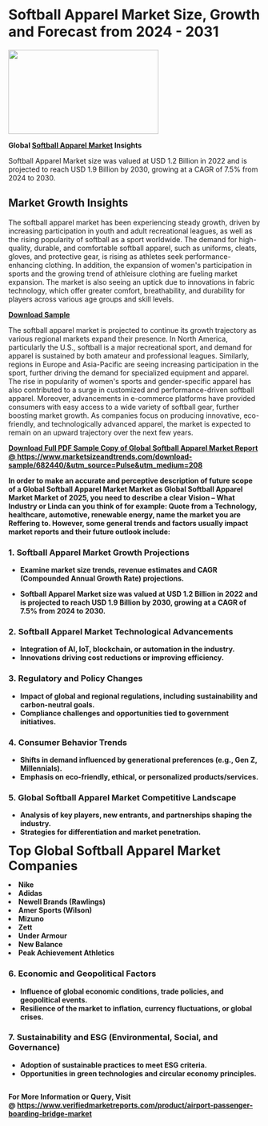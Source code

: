 <H1>Softball Apparel Market Size, Growth and Forecast from 2024 - 2031</H1><img class="aligncenter size-medium wp-image-584254" src="https://thirdeyenews.in/wp-content/uploads/2024/09/Global-Market-Research-300x168.jpeg" alt="" width="300" height="168" /><p><strong>Global&nbsp;<a href="https://www.marketsizeandtrends.com/download-sample/682440/&amp;utm_source=Pulse&amp;utm_medium=208">Softball Apparel Market</a> Insights</strong></p><p>Softball Apparel Market size was valued at USD 1.2 Billion in 2022 and is projected to reach USD 1.9 Billion by 2030, growing at a CAGR of 7.5% from 2024 to 2030.</p><p><h2>Market Growth Insights</h2> <p>The softball apparel market has been experiencing steady growth, driven by increasing participation in youth and adult recreational leagues, as well as the rising popularity of softball as a sport worldwide. The demand for high-quality, durable, and comfortable softball apparel, such as uniforms, cleats, gloves, and protective gear, is rising as athletes seek performance-enhancing clothing. In addition, the expansion of women's participation in sports and the growing trend of athleisure clothing are fueling market expansion. The market is also seeing an uptick due to innovations in fabric technology, which offer greater comfort, breathability, and durability for players across various age groups and skill levels.</p> <p><strong><a href="#">Download Sample</a></strong></p> <p>The softball apparel market is projected to continue its growth trajectory as various regional markets expand their presence. In North America, particularly the U.S., softball is a major recreational sport, and demand for apparel is sustained by both amateur and professional leagues. Similarly, regions in Europe and Asia-Pacific are seeing increasing participation in the sport, further driving the demand for specialized equipment and apparel. The rise in popularity of women's sports and gender-specific apparel has also contributed to a surge in customized and performance-driven softball apparel. Moreover, advancements in e-commerce platforms have provided consumers with easy access to a wide variety of softball gear, further boosting market growth. As companies focus on producing innovative, eco-friendly, and technologically advanced apparel, the market is expected to remain on an upward trajectory over the next few years.</p> <p><strong><a href="#"></p><p><span class=""><strong>Download Full PDF Sample Copy of Global Softball Apparel Market Report</strong> @ <a href="https://www.marketsizeandtrends.com/download-sample/682440/&amp;utm_source=Pulse&amp;utm_medium=208" target="_blank">https://www.marketsizeandtrends.com/download-sample/682440/&amp;utm_source=Pulse&amp;utm_medium=208</a></span></p><p>In order to make an accurate and perceptive description of future scope of a Global&nbsp;Softball Apparel Market Market as Global&nbsp;Softball Apparel Market Market of 2025, you need to describe a clear Vision &ndash; What Industry or Linda can you think of for example: Quote from a Technology, healthcare, automotive, renewable energy, name the market you are Reffering to. However, some general trends and factors usually impact market reports and their future outlook include:</p><h3>1.&nbsp;<strong>Softball Apparel Market Growth Projections</strong></h3><ul><li>Examine market size trends, revenue estimates and CAGR (Compounded Annual Growth Rate) projections.</li><li><p>Softball Apparel Market size was valued at USD 1.2 Billion in 2022 and is projected to reach USD 1.9 Billion by 2030, growing at a CAGR of 7.5% from 2024 to 2030.</p></li></ul><h3>2.&nbsp;<strong>Softball Apparel Market Technological Advancements</strong></h3><ul><li>Integration of AI, IoT, blockchain, or automation in the industry.</li><li>Innovations driving cost reductions or improving efficiency.</li></ul><h3>3.&nbsp;<strong>Regulatory and Policy Changes</strong></h3><ul><li>Impact of global and regional regulations, including sustainability and carbon-neutral goals.</li><li>Compliance challenges and opportunities tied to government initiatives.</li></ul><h3>4.&nbsp;<strong>Consumer Behavior Trends</strong></h3><ul><li>Shifts in demand influenced by generational preferences (e.g., Gen Z, Millennials).</li><li>Emphasis on eco-friendly, ethical, or personalized products/services.</li></ul><h3>5.&nbsp;<strong>Global Softball Apparel Market Competitive Landscape</strong></h3><ul><li>Analysis of key players, new entrants, and partnerships shaping the industry.</li><li>Strategies for differentiation and market penetration.</li></ul><p data-pm-slice="1 1 []"><span style="color: inherit; font-family: inherit; font-size: 25px;">Top Global Softball Apparel Market Companies</span></p><div class="" data-test-id=""><p><li>Nike</li><li> Adidas</li><li> Newell Brands (Rawlings)</li><li> Amer Sports (Wilson)</li><li> Mizuno</li><li> Zett</li><li> Under Armour</li><li> New Balance</li><li> Peak Achievement Athletics</li></p></div><h3>6.&nbsp;<strong>Economic and Geopolitical Factors</strong></h3><ul><li>Influence of global economic conditions, trade policies, and geopolitical events.</li><li>Resilience of the market to inflation, currency fluctuations, or global crises.</li></ul><h3>7.&nbsp;<strong>Sustainability and ESG (Environmental, Social, and Governance)</strong></h3><ul><li>Adoption of sustainable practices to meet ESG criteria.</li><li>Opportunities in green technologies and circular economy principles.</li></ul><h2><strong style="font-size: 14px;">For More Information or Query, Visit @&nbsp;</strong><a style="background-color: #ffffff; font-size: 14px;" href="https://www.marketsizeandtrends.com/report/softball-apparel-market/" target="_blank">https://www.verifiedmarketreports.com/product/airport-passenger-boarding-bridge-market</a></h2>
